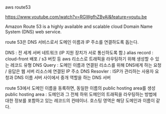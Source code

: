 aws route53

https://www.youtube.com/watch?v=RGWgfhZByAI&feature=youtu.be

Amazon Route 53 is a highly available and scalable cloud Domain Name System (DNS) web service.

route 53은 DNS 서비스로서 도메인 이름과 IP 주소를 연결하도록 돕는다.

DNS : 전 세계 서버 네트워크 (IP 지원 장치가 서로 통신하도록 함.)
alias record : cloud-front 배포 / s3 버킷 등 aws 리소스로 트래픽을 라우팅하기 위해 생성할 수 있는 레코드 유형
DNS Query : 도메인 이름과 연결된 리소스를 위해 DNS에게 하는 요청 / 응답은 웹 서버 리소스에 연결된 IP 주소
DNS Resovler : ISP가 관리하는 사용자 요청과 DNS 이름 서버 사이에서 중개 역할을 하는 DNS 서버

route 53에서 도메인 이름을 동록하면, 동일한 이름의 public hosting area를 생성
public hosting area : 도메인과 그 전체 하위 도메인의 트래픽을 라우팅하는 방법에 대한 정보를 포함하고 있는 레코드의 컨테이너. 호스팅 영역은 해당 도메인과 이름이 같다.

